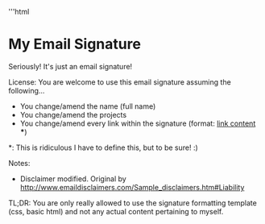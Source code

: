 '''html

My Email Signature
===============

Seriously! It's just an email signature!

License: You are welcome to use this email signature assuming the following...

* You change/amend the name (full name)
* You change/amend the projects
* You change/amend every link within the signature (format: <a href="link">link content</a> <b>*</b>)

<p>*: This is ridiculous I have to define this, but to be sure! :)</p>

Notes:
* Disclaimer modified. Original by http://www.emaildisclaimers.com/Sample_disclaimers.htm#Liability

TL;DR: You are only really allowed to use the signature formatting template (css, basic html) and not any actual content pertaining to myself.
